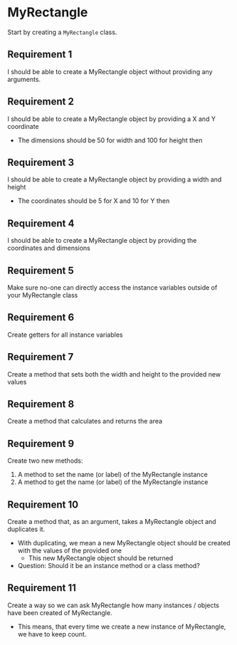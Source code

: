 # MyRectangle

Start by creating a `MyRectangle` class.

## Requirement 1
I should be able to create a MyRectangle object without providing any arguments.

## Requirement 2
I should be able to create a MyRectangle object by providing a X and Y coordinate
- The dimensions should be 50 for width and 100 for height then

## Requirement 3
I should be able to create a MyRectangle object by providing a width and height
- The coordinates should be 5 for X and 10 for Y then

## Requirement 4
I should be able to create a MyRectangle object by providing the coordinates and dimensions

## Requirement 5
Make sure no-one can directly access the instance variables outside of your MyRectangle class

## Requirement 6
Create getters for all instance variables

## Requirement 7
Create a method that sets both the width and height to the provided new values

## Requirement 8
Create a method that calculates and returns the area

## Requirement 9
Create two new methods:
1. A method to set the name (or label) of the MyRectangle instance
2. A method to get the name (or label) of the MyRectangle instance

## Requirement 10
Create a method that, as an argument, takes a MyRectangle object and duplicates it.
- With duplicating, we mean a new MyRectangle object should be created with the values of the provided one
    - This new MyRectangle object should be returned
- Question: Should it be an instance method or a class method?

## Requirement 11
Create a way so we can ask MyRectangle how many instances / objects have been created of MyRectangle.
- This means, that every time we create a new instance of MyRectangle, we have to keep count.
